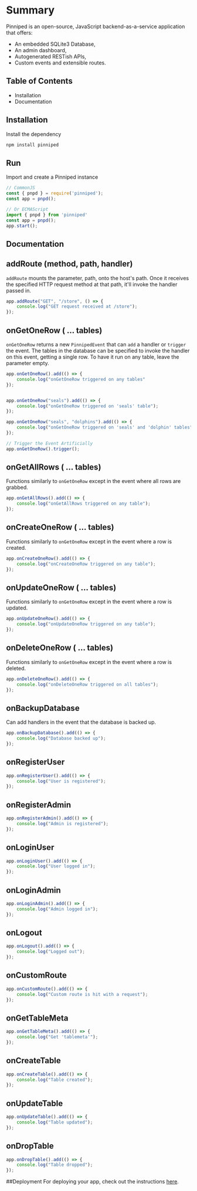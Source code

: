 # Summary
Pinniped is an open-source, JavaScript backend-as-a-service application that offers:
 * An embedded SQLite3 Database,
 * An admin dashboard,
 * Autogenerated RESTish APIs,
 * Custom events and extensible routes.

## Table of Contents
* Installation
* Documentation

## Installation
Install the dependency
```javascript 
npm install pinniped
```
## Run
Import and create a Pinniped instance
```javascript
// CommonJS
const { pnpd } = require('pinniped');
const app = pnpd();

// Or ECMAScript
import { pnpd } from 'pinniped'
const app = pnpd();
app.start();
```

## Documentation
## addRoute (method, path, handler)
`addRoute` mounts the parameter, path, onto the host's path. Once it receives
the specified HTTP request method at that path, it'll invoke the handler passed in.
```javascript
app.addRoute("GET", "/store", () => {
	console.log("GET request received at /store");
});
```
## onGetOneRow ( ... tables)
`onGetOneRow` returns a new `PinnipedEvent` that can `add` a handler or `trigger` the event.
The tables in the database can be specified to invoke the handler on this event, getting a single row.
To have it run on any table, leave the parameter empty. 
```javascript
app.onGetOneRow().add(() => {
	console.log("onGetOneRow triggered on any tables"
});


app.onGetOneRow("seals").add(() => {
	console.log("onGetOneRow triggered on 'seals' table");
});

app.onGetOneRow("seals", "dolphins").add(() => {
	console.log("onGetOneRow triggered on 'seals' and 'dolphin' tables");
});

// Trigger the Event Artificially
app.onGetOneRow().trigger();
```
## onGetAllRows ( ... tables)
Functions similarly to `onGetOneRow` except in the event where all rows are grabbed.
```javascript
app.onGetAllRows().add(() => {
	console.log("onGetAllRows triggered on any table");
});
```
## onCreateOneRow ( ... tables)
Functions similarly to `onGetOneRow` except in the event where a row is created.
```javascript
app.onCreateOneRow().add(() => {
	console.log("onCreateOneRow triggered on any table");
});
```

## onUpdateOneRow ( ... tables)
Functions similarly to `onGetOneRow` except in the event where a row is updated.
```javascript
app.onUpdateOneRow().add(() => {
	console.log("onUpdateOneRow triggered on any table");
});
```
## onDeleteOneRow ( ... tables)
Functions similarly to `onGetOneRow` except in the event where a row is deleted.
```javascript
app.onDeleteOneRow().add(() => {
	console.log("onDeleteOneRow triggered on all tables");
});
```
## onBackupDatabase
Can add handlers in the event that the database is backed up.
```javascript
app.onBackupDatabase().add(() => {
	console.log("Database backed up");
});
```
## onRegisterUser
```javascript
app.onRegisterUser().add(() => {
	console.log("User is registered");
});
```
## onRegisterAdmin
```javascript
app.onRegisterAdmin().add(() => {
	console.log("Admin is registered");
});
```
## onLoginUser
```javascript
app.onLoginUser().add(() => {
	console.log("User logged in");
});
```
## onLoginAdmin
```javascript
app.onLoginAdmin().add(() => {
	console.log("Admin logged in");
});
```
## onLogout
```javascript
app.onLogout().add(() => {
	console.log("Logged out");
});
```
## onCustomRoute
```javascript
app.onCustomRoute().add(() => {
	console.log("Custom route is hit with a request");
});
```
## onGetTableMeta
```javascript
app.onGetTableMeta().add(() => {
	console.log("Get 'tablemeta'");
});
```
## onCreateTable
```javascript
app.onCreateTable().add(() => {
	console.log("Table created");
});
```
## onUpdateTable
```javascript
app.onUpdateTable().add(() => {
	console.log("Table updated");
});
```
## onDropTable
```javascript
app.onDropTable().add(() => {
	console.log("Table dropped");
});
```

##Deployment
For deploying your app, check out the instructions [here]().
